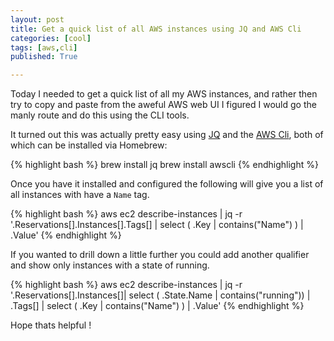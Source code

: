 ```yaml
---
layout: post
title: Get a quick list of all AWS instances using JQ and AWS Cli
categories: [cool]
tags: [aws,cli]
published: True

---
```


Today I needed to get a quick list of all my AWS instances, and rather then try to copy and paste from the aweful AWS web UI I figured I would go the manly route and do this using the CLI tools.

It turned out this was actually pretty easy using [JQ](stedolan.github.io/jq/) and the [AWS Cli](http://aws.amazon.com/cli/), both of which can be installed via Homebrew:

{% highlight bash %}
brew install jq
brew install awscli
{% endhighlight %}

Once you have it installed and configured the following will give you a list of all instances with have a `Name` tag.

{% highlight bash %}
 aws ec2 describe-instances | jq -r '.Reservations[].Instances[].Tags[] | select ( .Key | contains("Name") ) | .Value'
{% endhighlight %}


If you wanted to drill down a little further you could add another qualifier and show only instances with a state of running.

{% highlight bash %}
aws ec2 describe-instances | jq -r '.Reservations[].Instances[]| select ( .State.Name | contains("running")) | .Tags[] | select ( .Key | contains("Name") ) | .Value'
{% endhighlight %}

Hope thats helpful !
